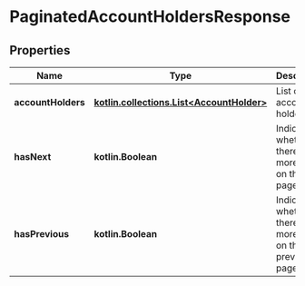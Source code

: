 
# PaginatedAccountHoldersResponse

## Properties
Name | Type | Description | Notes
------------ | ------------- | ------------- | -------------
**accountHolders** | [**kotlin.collections.List&lt;AccountHolder&gt;**](AccountHolder.md) | List of account holders. | 
**hasNext** | **kotlin.Boolean** | Indicates whether there are more items on the next page. | 
**hasPrevious** | **kotlin.Boolean** | Indicates whether there are more items on the previous page. | 



